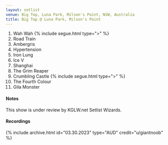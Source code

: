 ```yaml
---
layout: setlist
venue: Big Top, Luna Park, Milson's Point, NSW, Australia
title: Big Top @ Luna Park, Milson's Point
---
```


1. Wah Wah
   {% include segue.html type=">" %}
2. Road Train
3. Ambergris
4. Hypertension
5. Iron Lung
6. Ice V
7. Shanghai
8. The Grim Reaper
9. Crumbling Castle
    {% include segue.html type=">" %}
10. The Fourth Colour
11. Gila Monster


<!--snippet-->

#### Notes
This show is under review by KGLW.net Setlist Wizards.

#### Recordings

{% include archive.html id="03.30.2023" type="AUD" credit="u/giantnoob" %}
